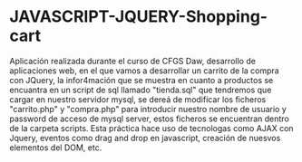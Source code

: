 # JAVASCRIPT-JQUERY-Shopping-cart
Aplicación realizada durante el curso de CFGS Daw, desarrollo de aplicaciones web, en el que vamos a desarrollar un carrito de la compra con JQuery, la infor4mación que se muestra en cuanto a productos se encuantra en un script de sql llamado "tienda.sql" que tendremos que cargar en nuestro servidor mysql, se dereá de modificar los ficheros "carrito.php" y "compra.php" para introducir nuestro nombre de usuario y password de acceso de mysql server, estos ficheros se encuentran dentro de la carpeta scripts. Esta práctica hace uso de tecnologas como AJAX con Jquery, eventos como drag and drop en javascript, creación de nuesvos elementos del DOM, etc.
